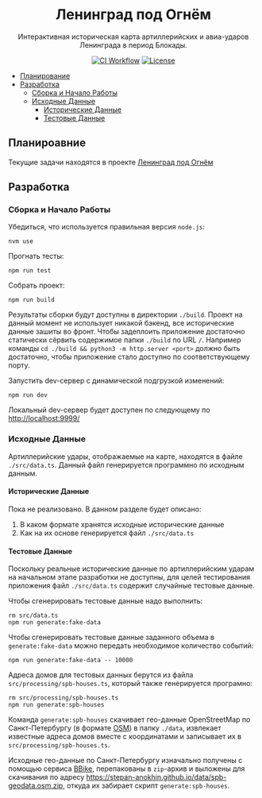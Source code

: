 <h1 align="center">Ленинград под Огнём</h1>

<p align="center">Интерактивная историческая карта артиллерийских и авиа-ударов Ленинграда 
в период Блокады.</p>

<p align="center">
    <a href="https://github.com/stepan-anokhin/spb-histmap/actions?query=workflow%3AFrontend%20CI"><img src="https://github.com/stepan-anokhin/spb-histmap/workflows/Frontend%20CI/badge.svg?branch=master" alt="CI Workflow"></a>
    <a href="LICENSE"><img src="https://img.shields.io/github/license/stepan-anokhin/spb-histmap.svg" alt="License"></a> 
</p>

- [Планирование](#Планироавние)
- [Разработка](#Разработка)
  - [Сборка и Начало Работы](#Сборка-и-Начало-Работы)
  - [Исходные Данные](#Исходные-Данные)
    - [Исторические Данные](#Исторические-Данные)
    - [Тестовые Данные](#Тестовые-Данные)

## Планироавние

Текущие задачи находятся в проекте [Ленинград под Огнём](https://github.com/stepan-anokhin/spb-histmap/projects/1)

## Разработка

### Сборка и Начало Работы

Убедиться, что используется правильная версия `node.js`:

```shell
nvm use
```

Прогнать тесты:

```shell
npm run test
```

Собрать проект:

```shell
npm run build
```

Результаты сборки будут доступны в директории `./build`. Проект на данный момент не
использует никакой бэкенд, все исторические данные зашиты во фронт. Чтобы
задеплоить приложение достаточно статически сёрвить содержимое папки `./build`
по URL `/`. Например команды `cd ./build && python3 -m http.server <port>`
должно быть достаточно, чтобы приложение стало доступно по соответствующему порту.

Запустить dev-сервер с динамической подгрузкой изменений:

```shell
npm run dev
```

Локальный dev-сервер будет доступен по следующему по [http://localhost:9999/](http://localhost:9999/)

### Исходные Данные

Артиллерийские удары, отображаемые на карте, находятся в файле `./src/data.ts`.
Данный файл генерируется программно по исходным данным.

#### Исторические Данные

Пока не реализовано. В данном разделе будет описано:

1. В каком формате хранятся исходные исторические данные
2. Как на их основе генерируется файл `./src/data.ts`

#### Тестовые Данные

Поскольку реальные исторические данные по артиллерийским ударам на начальном этапе
разработки не доступны, для целей тестирования приложения файл `./src/data.ts`
содержит случайные тестовые данные.

Чтобы сгенерировать тестовые данные надо выполнить:

```shell
rm src/data.ts
npm run generate:fake-data
```

Чтобы сгенерировать тестовые данные заданного объема в `generate:fake-data` можно передать
необходимое количество событий:

```shell
npm run generate:fake-data -- 10000
```

Адреса домов для тестовых данных берутся из файла `src/processing/spb-houses.ts`,
который также генерируется програмно:

```shell
rm src/processing/spb-houses.ts
npm run generate:spb-houses
```

Команда `generate:spb-houses` скачивает гео-данные OpenStreetMap по
Санкт-Петербургу (в формате [OSM](https://wiki.openstreetmap.org/wiki/OSM_XML))
в папку `./data`, извлекает известные адреса домов вместе с координатами и
записывает их в `src/processing/spb-houses.ts`.

Исходные гео-данные по Санкт-Петербургу изначально получены с помощью сервиса
[BBike](https://extract.bbbike.org/), перепакованы в `zip`-архив и выложены
для скачивания по адресу https://stepan-anokhin.github.io/data/spb-geodata.osm.zip,
откуда их забирает скрипт `generate:spb-houses`.
